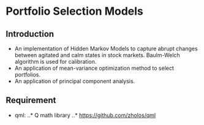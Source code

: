 # Portfolio Selection Models
## Introduction
* An implementation of Hidden Markov Models to capture abrupt changes between agitated and calm states in stock markets. Baulm-Welch algorithm is used for calibration. 
* An application of mean-variance optimization method to select portfolios.
* An application of principal component analysis. 
## Requirement
* qml:
..* Q math library
..* https://github.com/zholos/qml
  
